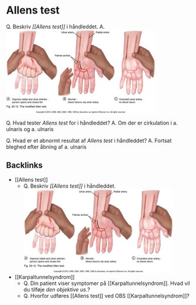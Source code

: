 # Allens test
Q. Beskriv *[[Allens test]]* i håndleddet.
A. 
![](BearImages/BA6CEB33-8BEE-4A15-8AC8-4512A46B64C1-85278-000061B99A57BFE9/xSJzMYmr5P4x4CUPxeLrrA.png)

Q. Hvad tester *Allens test* for i håndleddet?
A. Om der er cirkulation i a. ulnaris og a. ulnaris

Q. Hvad er et abnormt resultat af *Allens test* i håndleddet?
A. Fortsat bleghed efter åbning af a. ulnaris
 

## Backlinks
* [[Allens test]]
	* Q. Beskriv *[[Allens test]]* i håndleddet.
![](BearImages/BA6CEB33-8BEE-4A15-8AC8-4512A46B64C1-85278-000061B99A57BFE9/xSJzMYmr5P4x4CUPxeLrrA.png)
* [[Karpaltunnelsyndrom]]
	* Q. Din patient viser symptomer på [[Karpaltunnelsyndrom]]. Hvad vil du tilføje *den objektive us.*? 
	* Q. Hvorfor udføres [[Allens test]] ved OBS [[Karpaltunnelsyndrom]]?

<!-- #anki/tag/med/Orto #anki/deck/Medicine -->

<!-- {BearID:7DF69536-6303-4C8F-90A5-74D5E1FBB99B-20983-0000251F5F0F6815} -->
